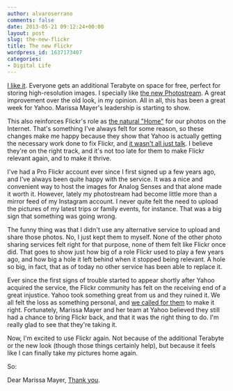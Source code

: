 ```yaml
---
author: alvaroserrano
comments: false
date: 2013-05-21 09:12:24+00:00
layout: post
slug: the-new-flickr
title: The new Flickr
wordpress_id: 1637173407
categories:
- Digital Life
---
```


[I like it](http://www.flickr.com/). Everyone gets an additional Terabyte on space for free, perfect for storing high-resolution images. I specially like [the new Photostream](http://www.flickr.com/photos/analogsenses/). A great improvement over the old look, in my opinion. All in all, this has been a great week for Yahoo. Marissa Mayer's leadership is starting to show.

This also reinforces Flickr's role as [the natural "Home"](http://www.wired.com/gadgetlab/2013/02/the-return-of-flickr/) for our photos on the Internet. That's something I've always felt for some reason, so these changes make me happy because they show that Yahoo is actually getting the necessary work done to fix Flickr, and [it wasn't all just talk](http://www.flickr.com/dearinternet). I believe they're on the right track, and it's not too late for them to make Flickr relevant again, and to make it thrive.

I've had a Pro Flickr account ever since I first signed up a few years ago, and I've always been quite happy with the service. It was a nice and convenient way to host the images for Analog Senses and that alone made it worth it. However, lately my photostream had become little more than a mirror feed of my Instagram account. I never quite felt the need to upload the pictures of my latest trips or family events, for instance. That was a big sign that something was going wrong.

The funny thing was that I didn't use any alternative service to upload and share those photos. No, I just kept them to myself. None of the other photo sharing services felt right for that purpose, none of them felt like Flickr once did. That goes to show just how big of a role Flickr used to play a few years ago, and how big a hole it left behind when it stopped being relevant. A hole so big, in fact, that as of today no other service has been able to replace it.

Ever since the first signs of trouble started to appear shortly after Yahoo acquired the service, the Flickr community has felt on the receiving end of a great injustice. Yahoo took something great from us and they ruined it. We all felt the loss as something personal, and [we called for them](http://www.flickr.com/photos/seanbonner/7593561822/) to make it right. Fortunately, Marissa Mayer and her team at Yahoo believed they still had a chance to bring Flickr back, and that it was the right thing to do. I'm really glad to see that they're taking it. 

Now, I'm excited to use Flickr again. Not because of the additional Terabyte or the new look (though those things certainly help), but because it feels like I can finally take my pictures home again.

So:

Dear Marissa Mayer,
[Thank you](http://dearmarissamayer.com).

